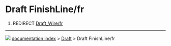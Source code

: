 # Draft FinishLine/fr
1.  REDIRECT [Draft_Wire/fr](Draft_Wire/fr.md)



---
![](images/Button_right.svg) [documentation index](../README.md) > [Draft](Draft_Workbench.md) > Draft FinishLine/fr
